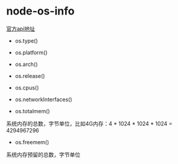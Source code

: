 node-os-info
================

[官方api地址](http://nodejs.cn/api/os#os_os_networkinterfaces)


* os.type()
* os.platform()
* os.arch()
* os.release()

* os.cpus()
* os.networkInterfaces()
* os.totalmem()

系统内存的总数，字节单位，比如4G内存：4 * 1024 * 1024 * 1024 = 4294967296

* os.freemem()

系统内存预留的总数，字节单位



